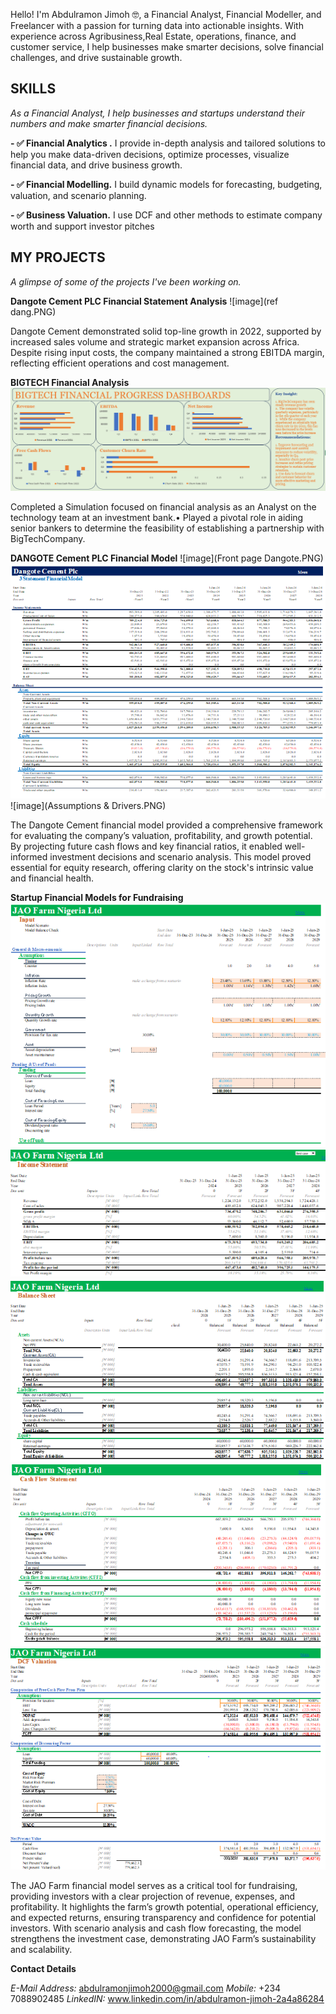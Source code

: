 Hello! I'm Abdulramon Jimoh 🤓, a Financial Analyst, Financial Modeller, and Freelancer with a passion for turning data into actionable insights. With experience across Agribusiness,Real Estate, operations, finance, and customer service,  I help businesses make smarter decisions, solve financial challenges, and drive sustainable growth.
<!--Mention your top/relevant skills here - core and soft skills-->
## SKILLS

*As a Financial Analyst, I help businesses and startups understand their numbers and make smarter financial decisions.*

**- ✅ Financial Analytics .**
I provide in-depth analysis and tailored solutions to help you make data-driven decisions, optimize processes, visualize financial data, and drive business growth. 

**- ✅ Financial Modelling.**
I build dynamic models for forecasting, budgeting, valuation, and scenario planning.

**- ✅ Business Valuation.**
I use DCF and other methods to estimate company worth and support investor pitches

<!--Section 2: List 3-4 key projects-->
## MY PROJECTS 
*A glimpse of some of the projects I've been working on.*

**Dangote Cement PLC Financial Statement Analysis**
 ![image](ref dang.PNG)
 
 Dangote Cement demonstrated solid top-line growth in 2022, supported by increased sales volume and strategic market expansion across Africa. Despite rising input costs, the company maintained a strong EBITDA margin, reflecting efficient operations and cost management.
 
 **BIGTECH Financial Analysis**
 ![image](Quarterly.PNG)

  Completed a Simulation focused on financial analysis as an Analyst on the technology team at an investment bank.•	Played a pivotal role in aiding senior bankers to determine the feasibility of establishing a partnership with BigTechCompany.
 
 **DANGOTE Cement PLC Financial Model**
 ![image](Front page Dangote.PNG)
 ![image](finance.PNG)
 ![image](Assumptions & Drivers.PNG)

The Dangote Cement financial model provided a comprehensive framework for evaluating the company’s valuation, profitability, and growth potential. By projecting future cash flows and key financial ratios, it enabled well-informed investment decisions and scenario analysis. This model proved essential for equity research, offering clarity on the stock's intrinsic value and financial health.

**Startup Financial Models for Fundraising**
![image](jao1.PNG)
![image](jao2.PNG)
![image](jao3.PNG)
![image](jao4.PNG)
![image](jao5.PNG)

The JAO Farm financial model serves as a critical tool for fundraising, providing investors with a clear projection of revenue, expenses, and profitability. It highlights the farm’s growth potential, operational efficiency, and expected returns, ensuring transparency and confidence for potential investors. With scenario analysis and cash flow forecasting, the model strengthens the investment case, demonstrating JAO Farm’s sustainability and scalability.


**Contact Details**

*E-Mail Address:* abdulramonjimoh2000@gmail.com
*Mobile:* +234 7088902485
*LinkedIN:* www.linkedin.com/in/abdulramon-jimoh-2a4a86284
